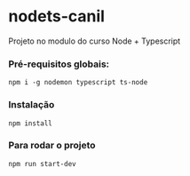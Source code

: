 # nodets-canil

Projeto no modulo do curso Node + Typescript


### Pré-requisitos globais:
`npm i -g nodemon typescript ts-node`


### Instalação
`npm install`

### Para rodar o projeto 

`npm run start-dev`